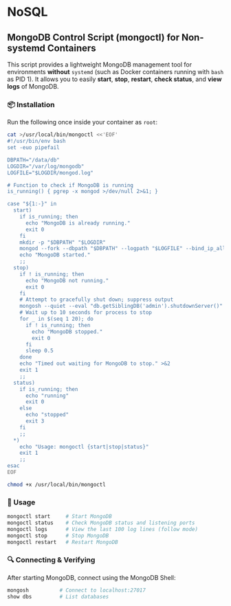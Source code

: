 # NoSQL

## MongoDB Control Script (mongoctl) for Non-systemd Containers

This script provides a lightweight MongoDB management tool for environments **without** `systemd` (such as Docker containers running with `bash` as PID 1).
It allows you to easily **start**, **stop**, **restart**, **check status**, and **view logs** of MongoDB.

### 📦 Installation

Run the following once inside your container as `root`:

```bash
cat >/usr/local/bin/mongoctl <<'EOF'
#!/usr/bin/env bash
set -euo pipefail

DBPATH="/data/db"
LOGDIR="/var/log/mongodb"
LOGFILE="$LOGDIR/mongod.log"

# Function to check if MongoDB is running
is_running() { pgrep -x mongod >/dev/null 2>&1; }

case "${1:-}" in
  start)
    if is_running; then
      echo "MongoDB is already running."
      exit 0
    fi
    mkdir -p "$DBPATH" "$LOGDIR"
    mongod --fork --dbpath "$DBPATH" --logpath "$LOGFILE" --bind_ip_all
    echo "MongoDB started."
    ;;
  stop)
    if ! is_running; then
      echo "MongoDB not running."
      exit 0
    fi
    # Attempt to gracefully shut down; suppress output
    mongosh --quiet --eval "db.getSiblingDB('admin').shutdownServer()" > /dev/null 2>&1 || true
    # Wait up to 10 seconds for process to stop
    for _ in $(seq 1 20); do
      if ! is_running; then
        echo "MongoDB stopped."
        exit 0
      fi
      sleep 0.5
    done
    echo "Timed out waiting for MongoDB to stop." >&2
    exit 1
    ;;
  status)
    if is_running; then
      echo "running"
      exit 0
    else
      echo "stopped"
      exit 3
    fi
    ;;
  *)
    echo "Usage: mongoctl {start|stop|status}"
    exit 1
    ;;
esac
EOF

chmod +x /usr/local/bin/mongoctl

```

### 🚀 Usage

```bash
mongoctl start     # Start MongoDB
mongoctl status    # Check MongoDB status and listening ports
mongoctl logs      # View the last 100 log lines (follow mode)
mongoctl stop      # Stop MongoDB
mongoctl restart   # Restart MongoDB
```

### 🔍 Connecting & Verifying

After starting MongoDB, connect using the MongoDB Shell:

```bash
mongosh          # Connect to localhost:27017
show dbs         # List databases
```
